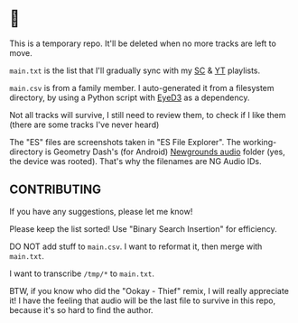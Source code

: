# 🎵

This is a temporary repo. It'll be deleted when no more tracks are left to move.

`main.txt` is the list that I'll gradually sync with my [SC](https://soundcloud.com/rudxain/sets/music-playlist) & [YT](https://youtube.com/playlist?list=PLUryK3zza2ScWOhbd__X4Ne0xC6TlKiiH) playlists.

`main.csv` is from a family member. I auto-generated it from a filesystem directory, by using a Python script with [EyeD3](https://eyed3.readthedocs.io/en/latest) as a dependency.

Not all tracks will survive, I still need to review them, to check if I like them (there are some tracks I've never heard)

The "ES" files are screenshots taken in "ES File Explorer".
The working-directory is Geometry Dash's (for Android) [Newgrounds audio](https://newgrounds.com/audio) folder (yes, the device was rooted). That's why the filenames are NG Audio IDs.

## CONTRIBUTING

If you have any suggestions, please let me know!

Please keep the list sorted! Use "Binary Search Insertion" for efficiency.

DO NOT add stuff to `main.csv`. I want to reformat it, then merge with `main.txt`.

I want to transcribe `/tmp/*` to `main.txt`.

BTW, if you know who did the "Ookay - Thief" remix, I will really appreciate it!
I have the feeling that audio will be the last file to survive in this repo, because it's so hard to find the author.
